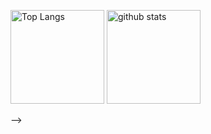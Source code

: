 <p align="left"> 
  <img alt="Top Langs" height="150px" src="https://github-readme-stats.vercel.app/api/top-langs/?username=IwadareRyu&layout=compact&show_icons=true&theme=onedark" />
  <img alt="github stats" height="150px" src="https://github-readme-stats.vercel.app/api?username=IwadareRyu&theme=onedark&show_icons=ture" />
</p>
-->
